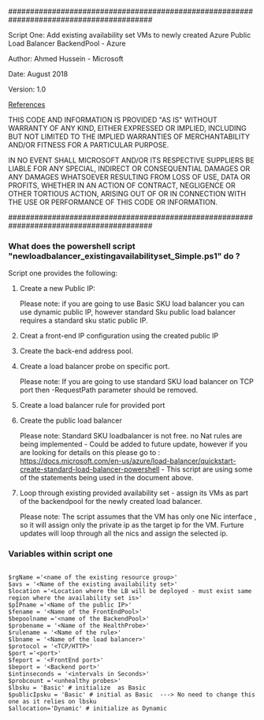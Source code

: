  
#########################################################################################

 Script One: Add existing availability set VMs to newly created Azure Public Load Balancer BackendPool - Azure

 Author: Ahmed Hussein - Microsoft 
 
 Date: August 2018
 
 Version: 1.0
 
 [References](https://docs.microsoft.com/en-us/azure/load-balancer/quickstart-create-standard-load-balancer-powershell)
 

 THIS CODE AND INFORMATION IS PROVIDED "AS IS" WITHOUT WARRANTY OF
 ANY KIND, EITHER EXPRESSED OR IMPLIED, INCLUDING BUT NOT LIMITED TO
 THE IMPLIED WARRANTIES OF MERCHANTABILITY AND/OR FITNESS FOR A
 PARTICULAR PURPOSE.

 IN NO EVENT SHALL MICROSOFT AND/OR ITS RESPECTIVE SUPPLIERS BE
 LIABLE FOR ANY SPECIAL, INDIRECT OR CONSEQUENTIAL DAMAGES OR ANY
 DAMAGES WHATSOEVER RESULTING FROM LOSS OF USE, DATA OR PROFITS,
 WHETHER IN AN ACTION OF CONTRACT, NEGLIGENCE OR OTHER TORTIOUS
 ACTION, ARISING OUT OF OR IN CONNECTION WITH THE USE OR PERFORMANCE
 OF THIS CODE OR INFORMATION.


#########################################################################################


### What does the powershell script "newloadbalancer_existingavailabilityset_Simple.ps1" do ? 

Script one provides the following:

1. Create a new Public IP:  
      
      Please note: if you are going to use Basic SKU load balancer you can use dynamic public IP, however standard Sku public load balancer requires a standard sku static public IP.
      
2. Creat a front-end IP configuration using the created public IP 

3. Create the back-end address pool.

4. Create a load balancer probe on specific port.
    
    Please note: If you are going to use standard SKU load balancer on TCP port then -RequestPath parameter should be removed. 

5. Create a load balancer rule for provided port

6. Create the public load balancer
   
   Please note: Standard SKU loadbalancer is not free. no Nat rules are being implemented - Could be added to future update, however if you are looking for details on this please go to : https://docs.microsoft.com/en-us/azure/load-balancer/quickstart-create-standard-load-balancer-powershell - This script are using some of the statements being used in the document above.
   
7. Loop through existing provided availability set - assign its VMs as part of the backendpool for the newly created load balancer.

    Please note: The script assumes that the VM has only one Nic interface , so it will assign only the private ip as the target ip for the VM. Furture updates will loop through all the nics and assign the selected ip.


### Variables within script one

```

$rgName ='<name of the existing resource group>'
$avs = '<Name of the existing availability set>'
$location ='<Location where the LB will be deployed - must exist same region where the availability set is>'
$pIPname ='<Name of the public IP>'
$fename = '<Name of the FrontEndPool>'
$bepoolname ='<name of the BackendPool>'
$probename = '<Name of the HealthProbe>'
$rulename = '<Name of the rule>'
$lbname = '<Name of the load balancer>'
$protocol = '<TCP/HTTP>'
$port ='<port>'
$feport = '<FrontEnd port>'
$beport = '<Backend port>'
$intinseconds = '<intervals in Seconds>'
$probcount ='<unhealthy probes>'
$lbsku = 'Basic' # initialize  as Basic  
$publicIpsku = 'Basic' # initial as Basic  ---> No need to change this one as it relies on lbsku
$allocation='Dynamic' # initialize as Dynamic



```

